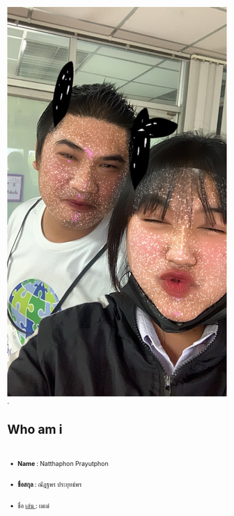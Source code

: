 ![alt text for screen readers](Maymae.jpg "Text to show on mouseover").
# Who am i <br /> <br />
+ <b> Name </b> : Natthaphon Prayutphon<br /> <br />
- <b> ชื่อสกุล </b> : ณัฎฐพร ประยุทธ์พร <br /> <br />
* ชื่อ <u> เล่น </u> : เมเม่ <br /> <br />
